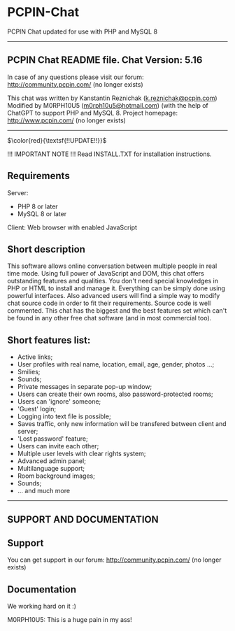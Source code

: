 # PCPIN-Chat
PCPIN Chat updated for use with PHP and MySQL 8

-------------------------------------------------------------------------
PCPIN Chat README file.
Chat Version: 5.16
-------------------------------------------------------------------------
In case of any questions please visit our forum:
http://community.pcpin.com/ (no longer exists)

This chat was written by Kanstantin Reznichak (k.reznichak@pcpin.com)
Modified by M0RPH10U5 (m0rph10u5@hotmail.com) (with the help of ChatGPT
to support PHP and MySQL 8.
Project homepage: http://www.pcpin.com/ (no longer exists)

-------------------------------------------------------------------------

$\color{red}{\textsf{!!UPDATE!!}}$

!!! IMPORTANT NOTE !!!
Read INSTALL.TXT for installation instructions.


Requirements
------------

Server:
- PHP 8 or later
- MySQL 8 or later

Client:
Web browser with enabled JavaScript




Short description
-----------------

This software allows online conversation between multiple people in
real time mode. Using full power of JavaScript and DOM, this chat
offers outstanding features and qualities. You don't need special
knowledges in PHP or HTML to install and manage it. Everything can be
simply done using powerful interfaces. Also advanced users will find
a simple way to modify chat source code in order to fit their requirements.
Source code is well commented. This chat has the biggest and the best
features set which can't be found in any other free chat software
(and in most commercial too).


Short features list:
--------------------

- Active links;
- User profiles with real name, location, email, age, gender, photos ...;
- Smilies;
- Sounds;
- Private messages in separate pop-up window;
- Users can create their own rooms, also password-protected rooms;
- Users can 'ignore' someone;
- 'Guest' login;
- Logging into text file is possible;
- Saves traffic, only new information will be transfered between client
  and server;
- 'Lost password' feature;
- Users can invite each other;
- Multiple user levels with clear rights system;
- Advanced admin panel;
- Multilanguage support;
- Room background images;
- Sounds;
- ... and much more



-------------------------------------------------------------------------

SUPPORT AND DOCUMENTATION
-------------------------------------------------------------------------

Support
----------------

You can get support in our forum:
http://community.pcpin.com/ (no longer exists)



Documentation
----------------

We working hard on it :)

M0RPH10U5: This is a huge pain in my ass!
